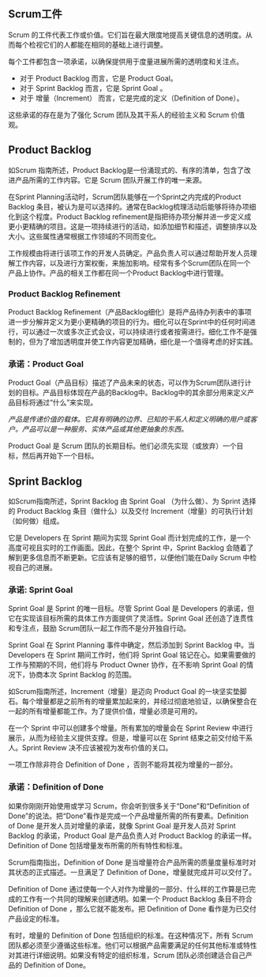 ## Scrum工件

Scrum 的工件代表工作或价值。它们旨在最大限度地提高关键信息的透明度。从而每个检视它们的人都能在相同的基础上进行调整。

每个工件都包含一项承诺，以确保提供用于度量进展所需的透明度和关注点。

- 对于 Product Backlog 而言，它是 Product Goal。
- 对于 Sprint Backlog 而言，它是 Sprint Goal 。
- 对于 增量（Increment） 而言，它是完成的定义（Definition of Done）。

这些承诺的存在是为了强化 Scrum 团队及其干系人的经验主义和 Scrum 价值观。

## Product Backlog

如Scrum 指南所述，Product Backlog是一份涌现式的、有序的清单，包含了改进产品所需的工作内容。它是 Scrum 团队开展工作的唯一来源。

在Sprint Planning活动时，Scrum团队能够在一个Sprint之内完成的Product Backlog 条目，被认为是可以选择的。通常在Backlog梳理活动后能够将待办项细化到这个程度。Product Backlog refinement是指把待办项分解并进一步定义成更小更精确的项目。这是一项持续进行的活动，如添加细节和描述，调整排序以及大小。这些属性通常根据工作领域的不同而变化。

工作规模由将进行该项工作的开发人员确定。产品负责人可以通过帮助开发人员理解工作内容，以及进行方案权衡，来施加影响。经常有多个Scrum团队在同一个产品上协作。产品的相关工作都在同一个Product Backlog中进行管理。

### Product Backlog Refinement

Product Backlog Refinement（产品Backlog细化）是将产品待办列表中的事项进一步分解并定义为更小更精确的项目的行为。细化可以在Sprint中的任何时间进行，可以通过一次或多次正式会议，可以持续进行或者按需进行。细化工作不是强制的，但为了增加透明度并使工作内容更加精确，细化是一个值得考虑的好实践。

### 承诺：Product Goal

Product Goal（产品目标）描述了产品未来的状态，可以作为Scrum团队进行计划的目标。产品目标体现在产品的Backlog中。Backlog中的其余部分用来定义产品目标将通过“什么”来实现。

_产品是传递价值的载体。它具有明确的边界、已知的干系人和定义明确的用户或客户。产品可以是一种服务、实体产品或其他更抽象的东西。_

Product Goal 是 Scrum 团队的长期目标。他们必须先实现（或放弃）一个目标，然后再开始下一个目标。

## Sprint Backlog

如Scrum指南所述，Sprint Backlog 由 Sprint Goal （为什么做）、为 Sprint 选择的 Product Backlog 条目（做什么）以及交付 Increment（增量）的可执行计划（如何做）组成。

它是 Developers 在 Sprint 期间为实现 Sprint Goal 而计划完成的工作，是一个高度可视且实时的工作画面。因此，在整个 Sprint 中，Sprint Backlog 会随着了解到更多信息而不断更新。它应该有足够的细节，以便他们能在Daily Scrum 中检视自己的进展。

### 承诺: Sprint Goal

Sprint Goal 是 Sprint 的唯一目标。尽管 Sprint Goal 是 Developers 的承诺，但它在实现该目标所需的具体工作方面提供了灵活性。Sprint Goal 还创造了连贯性和专注点，鼓励 Scrum团队一起工作而不是分开独自行动。

Sprint Goal 在 Sprint Planning 事件中确定，然后添加到 Sprint Backlog 中。当 Developers 在 Sprint 期间工作时，他们将 Sprint Goal 铭记在心。如果需要做的工作与预期的不同，他们将与 Product Owner 协作，在不影响 Sprint Goal 的情况下，协商本次 Sprint Backlog 的范围。

如Scrum指南所述，Increment（增量）是迈向 Product Goal 的一块坚实垫脚石。每个增量都是之前所有的增量累加起来的，并经过彻底地验证，以确保整合在一起的所有增量都能工作。为了提供价值，增量必须是可用的。

在一个 Sprint 中可以创建多个增量。所有累加的增量会在 Sprint Review 中进行展示，从而为经验主义提供支撑。但是，增量可以在 Sprint 结束之前交付给干系人。Sprint Review 决不应该被视为发布价值的关口。

一项工作除非符合 Definition of Done ，否则不能将其视为增量的一部分。

### 承诺：Definition of Done

如果你刚刚开始使用或学习 Scrum，你会听到很多关于“Done”和“Definition of Done”的说法。把“Done”看作是完成一个产品增量所需的所有要素。Definition of Done 是开发人员对增量的承诺，就像 Sprint Goal 是开发人员对 Sprint Backlog 的承诺，Product Goal 是产品负责人对 Product Backlog 的承诺一样。Definition of Done 包括增量发布所需的所有特性和标准。

Scrum指南指出，Definition of Done 是当增量符合产品所需的质量度量标准时对其状态的正式描述。一旦满足了 Definition of Done，增量就完成并可以交付了。

Definition of Done 通过使每一个人对作为增量的一部分、什么样的工作算是已完成的工作有一个共同的理解来创建透明。如果一个 Product Backlog 条目不符合 Definition of Done ，那么它就不能发布。把 Definition of Done 看作是为已交付产品设定的标准。

有时，增量的 Definition of Done 包括组织的标准。在这种情况下，所有 Scrum 团队都必须至少遵循这些标准。他们可以根据产品需要满足的任何其他标准或特性对其进行详细说明。如果没有特定的组织标准，Scrum 团队必须创建适合自己产品的 Definition of Done。